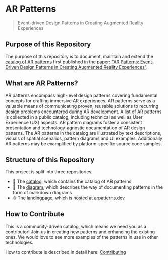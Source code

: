 # AR Patterns

> Event-driven Design Patterns in Creating Augmented Reality Experiences

## Purpose of this Repository
The purpose of this repository is to document, maintain and extend the [catalog of AR patterns](https://github.com/ARpatterns/catalog) first published in the paper: ["AR Patterns: Event-Driven Design Patterns in Creating Augmented Reality Experiences"](https://link.springer.com/chapter/10.1007/978-3-031-48495-7_6).

## What are AR Patterns?
AR patterns encompass high-level design patterns covering fundamental concepts for crafting immersive AR experiences. AR patterns serve as a valuable means of communicating proven, reusable solutions to recurring design problems encountered during AR development. A list of AR patterns is collected in a public catalog, including technical as well as User Experience (UX) aspects. AR pattern diagrams foster a consistent presentation and technology-agnostic documentation of AR design patterns. The AR patterns in the catalog are illustrated by text descriptions, visuals of spatial scenarios, pattern diagrams and UI examples. Additionally AR patterns may be examplified by platform-specific source code samples.

## Structure of this Repository
This project is split into three repositories:
* 📖 The [catalog](https://github.com/ARpatterns/catalog/), which contains the catalog of AR patterns
* 📝 The [diagram](https://github.com/ARpatterns/diagram/), which describes the way of documenting patterns in the form of markdown diagrams
* 🌐 The [landingpage](https://github.com/ARpatterns/landingpage/), which is hosted at [arpatterns.dev](https://arpatterns.dev)

## How to Contribute
This is a community-driven catalog, which means we need you as a contributor! Join us in creating new patterns and enhancing the existing ones.
We would love to see more examples of the patterns in use in other technologies.

How to contribute is described in detail here: [Contributing](CONTRIBUTING.md)